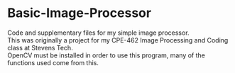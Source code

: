 # Basic-Image-Processor
Code and supplementary files for my simple image processor.\
This was originally a project for my CPE-462 Image Processing and Coding class at Stevens Tech.\
OpenCV must be installed in order to use this program, many of the functions used come from this.
